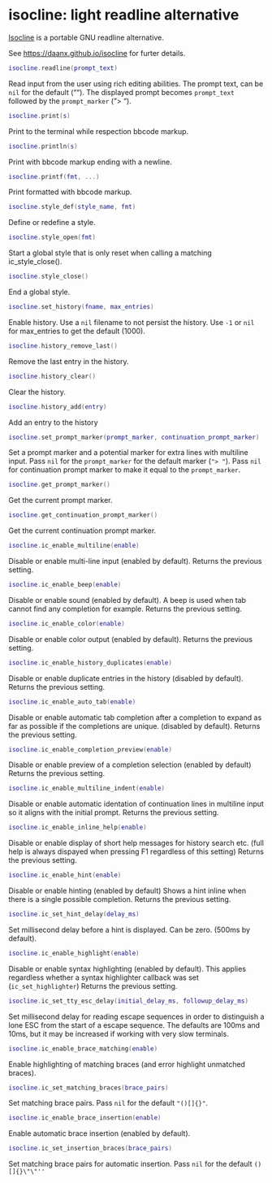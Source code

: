 # isocline: light readline alternative

[Isocline](https://github.com/daanx/isocline) is a portable GNU readline
alternative.

See <https://daanx.github.io/isocline> for furter details.

``` lua
isocline.readline(prompt_text)
```

Read input from the user using rich editing abilities. The prompt text,
can be `nil` for the default (““). The displayed prompt becomes
`prompt_text` followed by the `prompt_marker` (”\> “).

``` lua
isocline.print(s)
```

Print to the terminal while respection bbcode markup.

``` lua
isocline.println(s)
```

Print with bbcode markup ending with a newline.

``` lua
isocline.printf(fmt, ...)
```

Print formatted with bbcode markup.

``` lua
isocline.style_def(style_name, fmt)
```

Define or redefine a style.

``` lua
isocline.style_open(fmt)
```

Start a global style that is only reset when calling a matching
ic_style_close().

``` lua
isocline.style_close()
```

End a global style.

``` lua
isocline.set_history(fname, max_entries)
```

Enable history. Use a `nil` filename to not persist the history. Use
`-1` or `nil` for max_entries to get the default (1000).

``` lua
isocline.history_remove_last()
```

Remove the last entry in the history.

``` lua
isocline.history_clear()
```

Clear the history.

``` lua
isocline.history_add(entry)
```

Add an entry to the history

``` lua
isocline.set_prompt_marker(prompt_marker, continuation_prompt_marker)
```

Set a prompt marker and a potential marker for extra lines with
multiline input. Pass `nil` for the `prompt_marker` for the default
marker (`"> "`). Pass `nil` for continuation prompt marker to make it
equal to the `prompt_marker`.

``` lua
isocline.get_prompt_marker()
```

Get the current prompt marker.

``` lua
isocline.get_continuation_prompt_marker()
```

Get the current continuation prompt marker.

``` lua
isocline.ic_enable_multiline(enable)
```

Disable or enable multi-line input (enabled by default). Returns the
previous setting.

``` lua
isocline.ic_enable_beep(enable)
```

Disable or enable sound (enabled by default). A beep is used when tab
cannot find any completion for example. Returns the previous setting.

``` lua
isocline.ic_enable_color(enable)
```

Disable or enable color output (enabled by default). Returns the
previous setting.

``` lua
isocline.ic_enable_history_duplicates(enable)
```

Disable or enable duplicate entries in the history (disabled by
default). Returns the previous setting.

``` lua
isocline.ic_enable_auto_tab(enable)
```

Disable or enable automatic tab completion after a completion to expand
as far as possible if the completions are unique. (disabled by default).
Returns the previous setting.

``` lua
isocline.ic_enable_completion_preview(enable)
```

Disable or enable preview of a completion selection (enabled by default)
Returns the previous setting.

``` lua
isocline.ic_enable_multiline_indent(enable)
```

Disable or enable automatic identation of continuation lines in
multiline input so it aligns with the initial prompt. Returns the
previous setting.

``` lua
isocline.ic_enable_inline_help(enable)
```

Disable or enable display of short help messages for history search etc.
(full help is always dispayed when pressing F1 regardless of this
setting) Returns the previous setting.

``` lua
isocline.ic_enable_hint(enable)
```

Disable or enable hinting (enabled by default) Shows a hint inline when
there is a single possible completion. Returns the previous setting.

``` lua
isocline.ic_set_hint_delay(delay_ms)
```

Set millisecond delay before a hint is displayed. Can be zero. (500ms by
default).

``` lua
isocline.ic_enable_highlight(enable)
```

Disable or enable syntax highlighting (enabled by default). This applies
regardless whether a syntax highlighter callback was set
(`ic_set_highlighter`) Returns the previous setting.

``` lua
isocline.ic_set_tty_esc_delay(initial_delay_ms, followup_delay_ms)
```

Set millisecond delay for reading escape sequences in order to
distinguish a lone ESC from the start of a escape sequence. The defaults
are 100ms and 10ms, but it may be increased if working with very slow
terminals.

``` lua
isocline.ic_enable_brace_matching(enable)
```

Enable highlighting of matching braces (and error highlight unmatched
braces).

``` lua
isocline.ic_set_matching_braces(brace_pairs)
```

Set matching brace pairs. Pass `nil` for the default `"()[]{}"`.

``` lua
isocline.ic_enable_brace_insertion(enable)
```

Enable automatic brace insertion (enabled by default).

``` lua
isocline.ic_set_insertion_braces(brace_pairs)
```

Set matching brace pairs for automatic insertion. Pass `nil` for the
default `()[]{}\"\"''`
